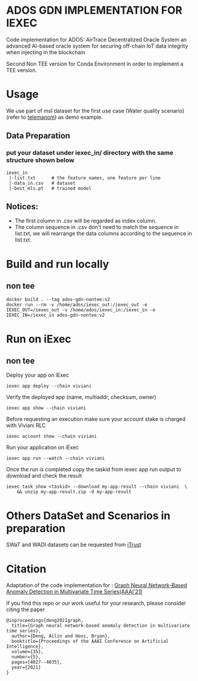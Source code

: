 # ADOS GDN IMPLEMENTATION FOR IEXEC

Code implementation for ADOS: AirTrace Decentralized Oracle System an advanced AI-based oracle system for securing off-chain IoT data integrity when injecting in the blockchain

Second Non TEE version for Conda Environment in order to implement a TEE version.

# Usage
We use part of msl dataset for the first use case (Water quality scenario) 
(refer to [telemanom](https://github.com/khundman/telemanom)) as demo example. 

## Data Preparation

### put your dataset under iexec_in/ directory with the same structure shown below
```
iexec_in
 |-list.txt      # the feature names, one feature per line
 |-data_in.csv   # dataset
 |-best_mls.pt   # trained model
``` 
## Notices:

* The first column in .csv will be regarded as index column. 
* The column sequence in .csv don't need to match the sequence in list.txt, we will rearrange the data columns according to the sequence in list.txt.


# Build and run locally

## non tee
```
docker build . --tag ados-gdn-nontee:v2
docker run --rm -v /home/ados/iexec_out:/iexec_out -e IEXEC_OUT=/iexec_out -v /home/ados/iexec_in:/iexec_in -e IEXEC_IN=/iexec_in ados-gdn-nontee:v2
```

# Run on iExec

## non tee
Deploy your app on iExec
```
iexec app deploy --chain viviani
```
Verify the deployed app (name, multiaddr, checksum, owner)
```
iexec app show --chain viviani
```
Before requesting an execution make sure your account stake is charged with Viviani RLC
```
iexec account show --chain viviani
```
Run your application on iExec
```
iexec app run --watch --chain viviani
```
Once the run is completed copy the taskid from iexec app run output to download and check the result
```
iexec task show <taskid> --download my-app-result --chain viviani  \
    && unzip my-app-result.zip -d my-app-result
```

# Others DataSet and Scenarios in preparation
SWaT and WADI datasets can be requested from [iTrust](https://itrust.sutd.edu.sg/)


# Citation
Adaptation of the code implementation for : [Graph Neural Network-Based Anomaly Detection in Multivariate Time Series(AAAI'21)](https://arxiv.org/pdf/2106.06947.pdf)

If you find this repo or our work useful for your research, please consider citing the paper
```
@inproceedings{deng2021graph,
  title={Graph neural network-based anomaly detection in multivariate time series},
  author={Deng, Ailin and Hooi, Bryan},
  booktitle={Proceedings of the AAAI Conference on Artificial Intelligence},
  volume={35},
  number={5},
  pages={4027--4035},
  year={2021}
}
```
